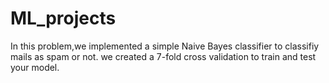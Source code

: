 # ML_projects
In this problem,we implemented a simple Naive Bayes classifier to classifiy mails as spam
or not. we created a 7-fold cross validation to train and test your model.

